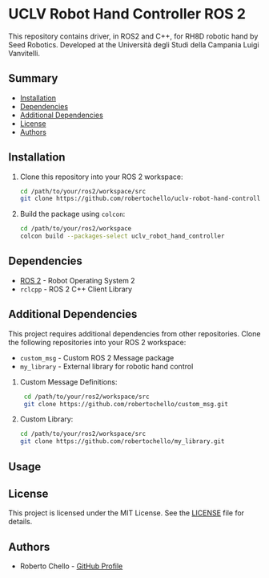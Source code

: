<!-- omit in toc -->
# UCLV Robot Hand Controller ROS 2


This repository contains driver, in ROS2 and C++, for RH8D robotic hand by Seed Robotics. Developed at the Università degli Studi della Campania Luigi Vanvitelli.

<!-- omit in toc -->
## Summary


- [Installation](#installation)
- [Dependencies](#dependencies)
- [Additional Dependencies](#additional-dependencies)
- [License](#license)
- [Authors](#authors)

## Installation

1. Clone this repository into your ROS 2 workspace:
   ```bash
   cd /path/to/your/ros2/workspace/src
   git clone https://github.com/robertochello/uclv-robot-hand-controller-ros2.git
   ```
2. Build the package using `colcon`:
    ```bash
    cd /path/to/your/ros2/workspace
    colcon build --packages-select uclv_robot_hand_controller
    ```
## Dependencies

- [ROS 2](https://index.ros.org/doc/ros2/) - Robot Operating System 2
- `rclcpp` - ROS 2 C++ Client Library


## Additional Dependencies

This project requires additional dependencies from other repositories. Clone the following repositories into your ROS 2 workspace:
- `custom_msg` - Custom ROS 2 Message package
- `my_library` - External library for robotic hand control

1. Custom Message Definitions:
   ```bash
    cd /path/to/your/ros2/workspace/src
    git clone https://github.com/robertochello/custom_msg.git
    ```
2. Custom Library:
    ```bash
    cd /path/to/your/ros2/workspace/src
    git clone https://github.com/robertochello/my_library.git
    ```

## Usage

## License

This project is licensed under the MIT License. See the [LICENSE](LICENSE) file for details.

## Authors

- Roberto Chello - [GitHub Profile](https://github.com/robertochello)
